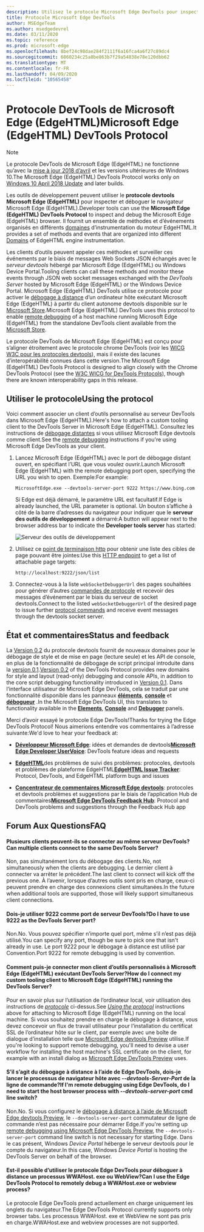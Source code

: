 ```yaml
---
description: Utilisez le protocole Microsoft Edge DevTools pour inspecter et déboguer le navigateur Microsoft Edge (EdgeHTML).
title: Protocole Microsoft Edge DevTools
author: MSEdgeTeam
ms.author: msedgedevrel
ms.date: 03/11/2020
ms.topic: reference
ms.prod: microsoft-edge
ms.openlocfilehash: 8bef24c98dae284f2111f6a16fca4a6f27c89dc4
ms.sourcegitcommit: 6860234c25a8be863b7f29a54838e78e120dbb62
ms.translationtype: MT
ms.contentlocale: fr-FR
ms.lasthandoff: 04/09/2020
ms.locfileid: "10565458"
---
```

# <span data-ttu-id="4f2ba-103">Protocole DevTools de Microsoft Edge (EdgeHTML)</span><span class="sxs-lookup"><span data-stu-id="4f2ba-103">Microsoft Edge (EdgeHTML) DevTools Protocol</span></span>

> [!NOTE]
> <span data-ttu-id="4f2ba-104">Le protocole DevTools de Microsoft Edge (EdgeHTML) ne fonctionne qu’avec la [mise à jour 2018 d’avril](https://blogs.windows.com/windowsexperience/2018/04/30/how-to-get-the-windows-10-april-2018-update/#5VXkQMU41CJzZPER.97) et les versions ultérieures de Windows 10.</span><span class="sxs-lookup"><span data-stu-id="4f2ba-104">The Microsoft Edge (EdgeHTML) DevTools Protocol works only on [Windows 10 April 2018 Update](https://blogs.windows.com/windowsexperience/2018/04/30/how-to-get-the-windows-10-april-2018-update/#5VXkQMU41CJzZPER.97) and later builds.</span></span>

<span data-ttu-id="4f2ba-105">Les outils de développement peuvent utiliser le **protocole devtools Microsoft Edge (EdgeHTML)** pour inspecter et déboguer le navigateur Microsoft Edge (EdgeHTML).</span><span class="sxs-lookup"><span data-stu-id="4f2ba-105">Developer tools can use the **Microsoft Edge (EdgeHTML) DevTools Protocol** to inspect and debug the Microsoft Edge (EdgeHTML) browser.</span></span> <span data-ttu-id="4f2ba-106">Il fournit un ensemble de méthodes et d’événements organisés en différents [domaines](0.2/domains/index.md) d’instrumentation du moteur EdgeHTML.</span><span class="sxs-lookup"><span data-stu-id="4f2ba-106">It provides a set of methods and events that are organized into different [Domains](0.2/domains/index.md) of EdgeHTML engine instrumentation.</span></span>

 <span data-ttu-id="4f2ba-107">Les clients d’outils peuvent appeler ces méthodes et surveiller ces événements par le biais de messages Web Sockets JSON échangés avec le *serveur devtools* hébergé par Microsoft Edge (EdgeHTML) ou Windows Device Portal.</span><span class="sxs-lookup"><span data-stu-id="4f2ba-107">Tooling clients can call these methods and monitor these events through JSON web socket messages exchanged with the *DevTools Server* hosted by Microsoft Edge (EdgeHTML) or the Windows Device Portal.</span></span> <span data-ttu-id="4f2ba-108">Microsoft Edge (EdgeHTML) DevTools utilise ce protocole pour activer le [débogage à distance](0.2/clients.md#microsoft-edge-devtools-preview) d’un ordinateur hôte exécutant Microsoft Edge (EdgeHTML) à partir du client autonome devtools disponible sur le [Microsoft Store](https://www.microsoft.com/store/p/microsoft-edge-devtools-preview/9mzbfrmz0mnj).</span><span class="sxs-lookup"><span data-stu-id="4f2ba-108">Microsoft Edge (EdgeHTML) DevTools uses this protocol to enable [remote debugging](0.2/clients.md#microsoft-edge-devtools-preview) of a host machine running Microsoft Edge (EdgeHTML) from the standalone DevTools client available from the [Microsoft Store](https://www.microsoft.com/store/p/microsoft-edge-devtools-preview/9mzbfrmz0mnj).</span></span>

<span data-ttu-id="4f2ba-109">Le protocole DevTools de Microsoft Edge (EdgeHTML) est conçu pour s’aligner étroitement avec le protocole chrome DevTools (voir les [WICG W3C pour les protocoles devtools](https://github.com/WICG/devtools-protocol/)), mais il existe des lacunes d’interopérabilité connues dans cette version.</span><span class="sxs-lookup"><span data-stu-id="4f2ba-109">The Microsoft Edge (EdgeHTML) DevTools Protocol is designed to align closely with the Chrome DevTools Protocol (see the [W3C WICG for DevTools Protocols](https://github.com/WICG/devtools-protocol/)), though there are known interoperability gaps in this release.</span></span>

## <span data-ttu-id="4f2ba-110">Utiliser le protocole</span><span class="sxs-lookup"><span data-stu-id="4f2ba-110">Using the protocol</span></span>

<span data-ttu-id="4f2ba-111">Voici comment associer un client d’outils personnalisé au serveur DevTools dans Microsoft Edge (EdgeHTML).</span><span class="sxs-lookup"><span data-stu-id="4f2ba-111">Here's how to attach a custom tooling client to the DevTools Server in Microsoft Edge (EdgeHTML).</span></span> <span data-ttu-id="4f2ba-112">Consultez les instructions de [débogage distantes](0.2/clients.md#microsoft-edge-devtools-preview) si vous utilisez Microsoft Edge devtools comme client.</span><span class="sxs-lookup"><span data-stu-id="4f2ba-112">See the [remote debugging](0.2/clients.md#microsoft-edge-devtools-preview) instructions if you're using Microsoft Edge DevTools as your client.</span></span>

1. <span data-ttu-id="4f2ba-113">Lancez Microsoft Edge (EdgeHTML) avec le port de débogage distant ouvert, en spécifiant l’URL que vous voulez ouvrir.</span><span class="sxs-lookup"><span data-stu-id="4f2ba-113">Launch Microsoft Edge (EdgeHTML) with the remote debugging port open, specifying the URL you wish to open.</span></span> <span data-ttu-id="4f2ba-114">Exemple:</span><span class="sxs-lookup"><span data-stu-id="4f2ba-114">For example:</span></span>

    ```
    MicrosoftEdge.exe --devtools-server-port 9222 https://www.bing.com
    ```

    <span data-ttu-id="4f2ba-115">Si Edge est déjà démarré, le paramètre URL est facultatif.</span><span class="sxs-lookup"><span data-stu-id="4f2ba-115">If Edge is already launched, the URL parameter is optional.</span></span> <span data-ttu-id="4f2ba-116">Un bouton s’affiche à côté de la barre d’adresses du navigateur pour indiquer que le **serveur des outils de développement** a démarré:</span><span class="sxs-lookup"><span data-stu-id="4f2ba-116">A button will appear next to the browser address bar to indicate the **Developer tools server** has started:</span></span>

    ![Serveur des outils de développement](media/developer-tools-server.png) 

2. <span data-ttu-id="4f2ba-118">Utilisez ce [point de terminaison http](0.2/http.md) pour obtenir une liste des cibles de page pouvant être jointes:</span><span class="sxs-lookup"><span data-stu-id="4f2ba-118">Use this [HTTP endpoint](0.2/http.md) to get a list of attachable page targets:</span></span>

    ```
    http://localhost:9222/json/list
    ```

3. <span data-ttu-id="4f2ba-119">Connectez-vous à la liste `webSocketDebuggerUrl` des pages souhaitées pour générer d’autres [commandes de protocole](0.2/domains/index.md) et recevoir des messages d’événement par le biais du serveur de socket devtools.</span><span class="sxs-lookup"><span data-stu-id="4f2ba-119">Connect to the listed `webSocketDebuggerUrl` of the desired page to issue further [protocol commands](0.2/domains/index.md) and receive event messages through the devtools socket server.</span></span>

## <span data-ttu-id="4f2ba-120">État et commentaires</span><span class="sxs-lookup"><span data-stu-id="4f2ba-120">Status and feedback</span></span>

<span data-ttu-id="4f2ba-121">La [Version 0,2](0.2/index.md) du protocole devtools fournit de nouveaux domaines pour le débogage de style et de mise en page (lecture seule) et les API de console, en plus de la fonctionnalité de débogage de script principal introduite dans la [version 0,1](0.1/index.md).</span><span class="sxs-lookup"><span data-stu-id="4f2ba-121">[Version 0.2](0.2/index.md) of the DevTools Protocol provides new domains for style and layout (read-only) debugging and console APIs, in addition to the core script debugging functionality introduced in [Version 0.1](0.1/index.md).</span></span> <span data-ttu-id="4f2ba-122">Dans l’interface utilisateur de Microsoft Edge DevTools, cela se traduit par une fonctionnalité disponible dans les panneaux [**éléments**](../devtools-guide/elements.md), [**console**](../devtools-guide/console.md) et [**débogueur**](../devtools-guide/debugger.md) .</span><span class="sxs-lookup"><span data-stu-id="4f2ba-122">In the Microsoft Edge DevTools UI, this translates to functionality available in the [**Elements**](../devtools-guide/elements.md), [**Console**](../devtools-guide/console.md) and [**Debugger**](../devtools-guide/debugger.md) panels.</span></span>

<span data-ttu-id="4f2ba-123">Merci d’avoir essayé le protocole Edge DevTools!</span><span class="sxs-lookup"><span data-stu-id="4f2ba-123">Thanks for trying the Edge DevTools Protocol!</span></span> <span data-ttu-id="4f2ba-124">Nous aimerions entendre vos commentaires à l’adresse suivante:</span><span class="sxs-lookup"><span data-stu-id="4f2ba-124">We'd love to hear your feedback at:</span></span>

 - <span data-ttu-id="4f2ba-125">[**Développeur Microsoft Edge**](https://wpdev.uservoice.com/forums/257854-microsoft-edge-developer?category_id=84475): idées et demandes de devtools</span><span class="sxs-lookup"><span data-stu-id="4f2ba-125">[**Microsoft Edge Developer UserVoice**](https://wpdev.uservoice.com/forums/257854-microsoft-edge-developer?category_id=84475): DevTools feature ideas and requests</span></span>

 - <span data-ttu-id="4f2ba-126">[**EdgeHTML**](https://developer.microsoft.com/microsoft-edge/platform/issues/)des problèmes de suivi des problèmes: protocoles, devtools et problèmes de plateforme EdgeHTML</span><span class="sxs-lookup"><span data-stu-id="4f2ba-126">[**EdgeHTML Issue Tracker**](https://developer.microsoft.com/microsoft-edge/platform/issues/): Protocol, DevTools, and EdgeHTML platform bugs and issues</span></span>

 - <span data-ttu-id="4f2ba-127">[**Concentrateur de commentaires Microsoft Edge devtools**](feedback-hub:?referrer=microsoftEdge&tabID=2&newFeedback=true&ContextId=344): protocoles et devtools problèmes et suggestions par le biais de l’application Hub de commentaires</span><span class="sxs-lookup"><span data-stu-id="4f2ba-127">[**Microsoft Edge DevTools Feedback Hub**](feedback-hub:?referrer=microsoftEdge&tabID=2&newFeedback=true&ContextId=344): Protocol and DevTools problems and suggestions through the Feedback Hub app</span></span>

## <span data-ttu-id="4f2ba-128">Forum Aux Questions</span><span class="sxs-lookup"><span data-stu-id="4f2ba-128">FAQ</span></span>

#### <span data-ttu-id="4f2ba-129">Plusieurs clients peuvent-ils se connecter au même serveur DevTools?</span><span class="sxs-lookup"><span data-stu-id="4f2ba-129">Can multiple clients connect to the same DevTools Server?</span></span>
<span data-ttu-id="4f2ba-130">Non, pas simultanément lors du débogage des clients.</span><span class="sxs-lookup"><span data-stu-id="4f2ba-130">No, not simultaneously when the clients are debugging.</span></span> <span data-ttu-id="4f2ba-131">Le dernier client à connecter va arrêter le précédent.</span><span class="sxs-lookup"><span data-stu-id="4f2ba-131">The last client to connect will kick off the previous one.</span></span> <span data-ttu-id="4f2ba-132">À l’avenir, lorsque d’autres outils sont pris en charge, ceux-ci peuvent prendre en charge des connexions client simultanées.</span><span class="sxs-lookup"><span data-stu-id="4f2ba-132">In the future when additional tools are supported, those will likely support simultaneous client connections.</span></span>

#### <span data-ttu-id="4f2ba-133">Dois-je utiliser 9222 comme port de serveur DevTools?</span><span class="sxs-lookup"><span data-stu-id="4f2ba-133">Do I have to use 9222 as the DevTools Server port?</span></span>
<span data-ttu-id="4f2ba-134">Non.</span><span class="sxs-lookup"><span data-stu-id="4f2ba-134">No.</span></span> <span data-ttu-id="4f2ba-135">Vous pouvez spécifier n’importe quel port, même s’il n’est pas déjà utilisé.</span><span class="sxs-lookup"><span data-stu-id="4f2ba-135">You can specify any port, though be sure to pick one that isn't already in use.</span></span> <span data-ttu-id="4f2ba-136">Le port 9222 pour le débogage à distance est utilisé par Convention.</span><span class="sxs-lookup"><span data-stu-id="4f2ba-136">Port 9222 for remote debugging is used by convention.</span></span>

#### <span data-ttu-id="4f2ba-137">Comment puis-je connecter mon client d’outils personnalisés à Microsoft Edge (EdgeHTML) exécutant DevTools Server?</span><span class="sxs-lookup"><span data-stu-id="4f2ba-137">How do I connect my custom tooling client to Microsoft Edge (EdgeHTML) running the DevTools Server?</span></span>
<span data-ttu-id="4f2ba-138">Pour en savoir plus sur l’utilisation de l’ordinateur local, voir utilisation des instructions de [*protocole*](#using-the-protocol) ci-dessus.</span><span class="sxs-lookup"><span data-stu-id="4f2ba-138">See [*Using the protocol*](#using-the-protocol) instructions above for attaching to Microsoft Edge (EdgeHTML) running on the local machine.</span></span> <span data-ttu-id="4f2ba-139">Si vous souhaitez prendre en charge le débogage à distance, vous devez concevoir un flux de travail utilisateur pour l’installation du certificat SSL de l’ordinateur hôte sur le client, par exemple avec une boîte de dialogue d’installation telle que [Microsoft Edge devtools Preview](./0.2/clients.md#microsoft-edge-devtools-preview) utilise.</span><span class="sxs-lookup"><span data-stu-id="4f2ba-139">If you're looking to support remote debugging, you'll need to devise a user workflow for installing the host machine's SSL certificate on the client, for example with an install dialog as [Microsoft Edge DevTools Preview](./0.2/clients.md#microsoft-edge-devtools-preview) uses.</span></span>

#### <span data-ttu-id="4f2ba-140">S’il s’agit du débogage à distance à l’aide de Edge DevTools, dois-je lancer le processus de navigateur hôte avec *--devtools-Server-Port* de la ligne de commande?</span><span class="sxs-lookup"><span data-stu-id="4f2ba-140">If I'm remote debugging using Edge DevTools, do I need to start the host browser process with *--devtools-server-port* cmd line switch?</span></span> 
<span data-ttu-id="4f2ba-141">Non.</span><span class="sxs-lookup"><span data-stu-id="4f2ba-141">No.</span></span> <span data-ttu-id="4f2ba-142">Si vous configurez le [débogage à distance à l’aide de Microsoft Edge devtools Preview](./0.2/clients.md#microsoft-edge-devtools-preview), le `--devtools-server-port` commutateur de ligne de commande n’est pas nécessaire pour démarrer Edge.</span><span class="sxs-lookup"><span data-stu-id="4f2ba-142">If you're setting up [remote debugging using Microsoft Edge DevTools Preview](./0.2/clients.md#microsoft-edge-devtools-preview), the `--devtools-server-port` command line switch is not necessary for starting Edge.</span></span> <span data-ttu-id="4f2ba-143">Dans le cas présent, Windows *Device Portal* héberge le serveur devtools pour le compte du navigateur.</span><span class="sxs-lookup"><span data-stu-id="4f2ba-143">In this case, Windows *Device Portal* is hosting the DevTools Server on behalf of the browser.</span></span>

#### <span data-ttu-id="4f2ba-144">Est-il possible d’utiliser le protocole Edge DevTools pour déboguer à distance un processus WWAHost. exe ou WebView?</span><span class="sxs-lookup"><span data-stu-id="4f2ba-144">Can I use the Edge DevTools Protocol to remotely debug a WWAHost.exe or webview process?</span></span>
<span data-ttu-id="4f2ba-145">Le protocole Edge DevTools prend actuellement en charge uniquement les onglets du navigateur.</span><span class="sxs-lookup"><span data-stu-id="4f2ba-145">The Edge DevTools Protocol currently supports only browser tabs.</span></span> <span data-ttu-id="4f2ba-146">Les processus WWAHost. exe et WebView ne sont pas pris en charge.</span><span class="sxs-lookup"><span data-stu-id="4f2ba-146">WWAHost.exe and webview processes are not supported.</span></span>
